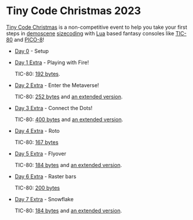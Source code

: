# Tiny Code Christmas 2023

[Tiny Code Christmas](https://tcc.lovebyte.party/) is a non-competitive event to help you take your first steps in [demoscene](https://en.wikipedia.org/wiki/Demoscene) [sizecoding](http://www.sizecoding.org/) with [Lua](https://www.lua.org/) based fantasy consoles like [TIC-80](https://tic80.com/) and [PICO-8](https://www.lexaloffle.com/pico-8.php)! 

- [Day 0](https://tcc.lovebyte.party/day0/) - Setup
- [Day 1 Extra](https://tcc.lovebyte.party/day1extra/) - Playing with Fire!

    TIC-80: [192 bytes](./day01/tic-80-extra.md).
- [Day 2 Extra](https://tcc.lovebyte.party/day2extra/) - Enter the Metaverse!

    TIC-80: [252 bytes](./day02/tic-80-extra.md) and [an extended version](./day02/tic-80-extended.md).
- [Day 3 Extra](https://tcc.lovebyte.party/day3extra/) - Connect the Dots!

    TIC-80: [400 bytes](./day03/tic-80-extra.md) and [an extended version](./day03/tic-80-extended.md).
- [Day 4 Extra](https://tcc.lovebyte.party/day4extra/) - Roto

    TIC-80: [167 bytes](./day04/tic-80-extra.md)
- [Day 5 Extra](https://tcc.lovebyte.party/day5extra/) - Flyover

    TIC-80: [184 bytes](./day05/tic-80-extra.md) and [an extended version](./day05/tic-80-extended.md).
- [Day 6 Extra](https://tcc.lovebyte.party/day6extra/) - Raster bars

    TIC-80: [200 bytes](./day06/tic-80-extra.md)
- [Day 7 Extra](https://tcc.lovebyte.party/day7extra/) - Snowflake

    TIC-80: [184 bytes](./day07/tic-80-extra.md) and [an extended version](./day07/tic-80-extended.md).
